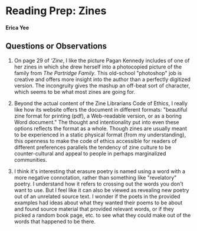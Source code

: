 # Reading Prep: Zines

#### Erica Yee

## Questions or Observations

1. On page 29 of _'Zine_, I like the picture Pagan Kennedy includes of one of her zines in which she drew herself into a photocopied picture of the family from _The Partridge Family_. This old-school "photoshop" job is creative and offers more insight into the author than a perfectly digitized version. The incongruity gives the mashup an off-beat sort of character, which seems to be what most zines are going for.

2. Beyond the actual content of the Zine Librarians Code of Ethics, I really like how its website offers the document in different formats: "beautiful zine format for printing (pdf), a Web-readable version, or as a boring Word document." The thought and intentionality put into even these options reflects the format as a whole. Though zines are usually meant to be experienced in a static physical format (from my understanding), this openness to make the code of ethics accessible for readers of different preferences parallels the tendency of zine culture to be counter-cultural and appeal to people in perhaps marginalized communities.

3. I think it's interesting that erasure poetry is named using a word with a more negative connotation, rather than something like "revelatory" poetry. I understand how it refers to crossing out the words you don't want to use. But I feel like it can also be viewed as revealing new poetry out of an unrelated source text. I wonder if the poets in the provided examples had ideas about what they wanted their poems to be about and found source material that provided relevant words, or if they picked a random book page, etc. to see what they could make out of the words that happened to be there.
